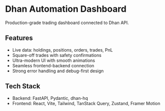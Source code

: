 # Dhan Automation Dashboard

Production-grade trading dashboard connected to Dhan API.

## Features
- Live data: holdings, positions, orders, trades, PnL
- Square-off trades with safety confirmations
- Ultra-modern UI with smooth animations
- Seamless frontend-backend connection
- Strong error handling and debug-first design

## Tech Stack
- Backend: FastAPI, Pydantic, dhan-hq
- Frontend: React, Vite, Tailwind, TanStack Query, Zustand, Framer Motion

